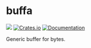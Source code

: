 # buffa

![](https://github.com/DoumanAsh/buffa/workflows/Rust/badge.svg)
[![Crates.io](https://img.shields.io/crates/v/buffa.svg)](https://crates.io/crates/buffa)
[![Documentation](https://docs.rs/buffa/badge.svg)](https://docs.rs/crate/buffa/)

Generic buffer for bytes.
